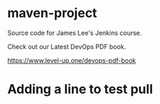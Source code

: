 # maven-project
Source code for James Lee's Jenkins course.

Check out our Latest DevOps PDF book.

https://www.level-up.one/devops-pdf-book
# Adding a line to test pull 
